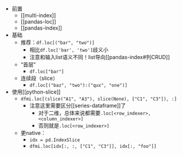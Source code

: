 - 前置
  - [[multi-index]]
  - [[pandas-loc]]
  - [[pandas-index]]
- 基础
  - 推荐：`df.loc[("bar", "two")]`
    - 相比`df.loc['bar', 'two']`歧义小
    - 注意和输入list语义不同！list导向[[pandas-index#列CRUD]]
  - “首层”
    - `df.loc["bar"]`
  - 连续段（slice）
    - `df.loc[("baz", "two"):("qux", "one")]`
- 使用[[python-slice]]
  - `dfmi.loc[(slice("A1", "A3"), slice(None), ["C1", "C3"]), :]`
    - 注意这里需要区分[[series-dataframe]]了
      - 对于二维，总体来说都需要`.loc[<row_indexer>, <column_indexer>]`
      - 否则就是`.loc[<row_indexer>]`
  - 更native：
    - `idx = pd.IndexSlice`
    - `dfmi.loc[idx[:, :, ["C1", "C3"]], idx[:, "foo"]]`